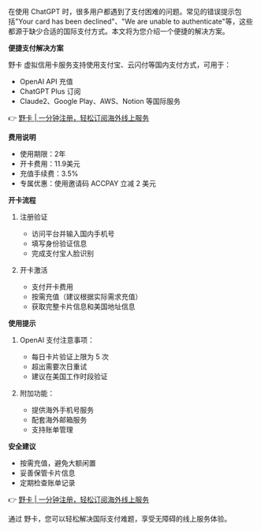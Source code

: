 在使用 ChatGPT 时，很多用户都遇到了支付困难的问题。常见的错误提示包括"Your card has been declined"、"We are unable to authenticate"等，这些都源于缺少合适的国际支付方式。本文将为您介绍一个便捷的解决方案。

**便捷支付解决方案**

野卡 虚拟信用卡服务支持使用支付宝、云闪付等国内支付方式，可用于：
- OpenAI API 充值
- ChatGPT Plus 订阅
- Claude2、Google Play、AWS、Notion 等国际服务

👉 [野卡 | 一分钟注册，轻松订阅海外线上服务](https://bit.ly/bewildcard)

**费用说明**
- 使用期限：2年
- 开卡费用：11.9美元
- 充值手续费：3.5%
- 专属优惠：使用邀请码 ACCPAY 立减 2 美元

**开卡流程**

1. 注册验证
   - 访问平台并输入国内手机号
   - 填写身份验证信息
   - 完成支付宝人脸识别

2. 开卡激活
   - 支付开卡费用
   - 按需充值（建议根据实际需求充值）
   - 获取完整卡片信息和美国地址信息

**使用提示**

1. OpenAI 支付注意事项：
   - 每日卡片验证上限为 5 次
   - 超出需要次日重试
   - 建议在美国工作时段验证

2. 附加功能：
   - 提供海外手机号服务
   - 配套海外邮箱服务
   - 支持账单管理

**安全建议**
- 按需充值，避免大额闲置
- 妥善保管卡片信息
- 定期检查账单记录

👉 [野卡 | 一分钟注册，轻松订阅海外线上服务](https://bit.ly/bewildcard)

通过 野卡，您可以轻松解决国际支付难题，享受无障碍的线上服务体验。